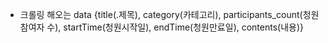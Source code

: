 * 크롤링 해오는 data
{title(.제목), category(카테고리), participants_count(청원 참여자 수),
startTime(청원시작일), endTime(청원만료일), contents(내용)}
